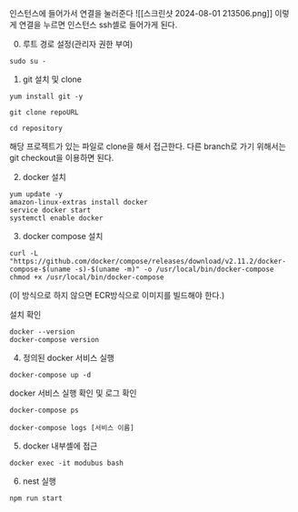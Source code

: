 인스턴스에 들어가서 연결을 눌러준다
![[스크린샷 2024-08-01 213506.png]]
이렇게 연결을 누르면 인스턴스 ssh셸로 들어가게 된다.

0. 루트 경로 설정(관리자 권한 부여)
```
sudo su -
```

1. git 설치 및 clone
```
yum install git -y

git clone repoURL

cd repository
```
해당 프로젝트가 있는 파일로 clone을 해서 접근한다. 다른 branch로 가기 위해서는 git checkout을 이용하면 된다.

2.  docker 설치
```
yum update -y
amazon-linux-extras install docker
service docker start
systemctl enable docker
```

3. docker compose 설치
```
curl -L "https://github.com/docker/compose/releases/download/v2.11.2/docker-compose-$(uname -s)-$(uname -m)" -o /usr/local/bin/docker-compose
chmod +x /usr/local/bin/docker-compose
```
(이 방식으로 하지 않으면 ECR방식으로 이미지를 빌드해야 한다.)

설치 확인
```
docker --version
docker-compose version
```

4. 정의된 docker 서비스 실행
```
docker-compose up -d
```

docker 서비스 실행 확인 및 로그 확인
```
docker-compose ps

docker-compose logs [서비스 이름]

```

5. docker 내부셸에 접근
```
docker exec -it modubus bash
```

6. nest 실행
```
npm run start
```
